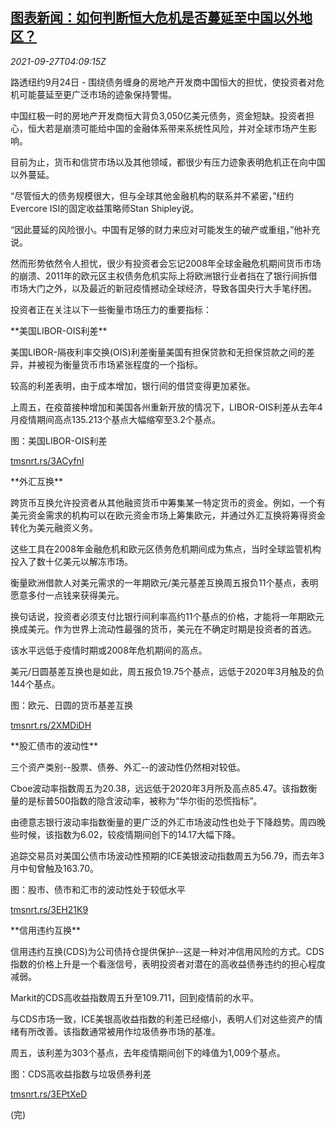 <!--1632717062000-->
[图表新闻：如何判断恒大危机是否蔓延至中国以外地区？](https://cn.reuters.com/article/graphics-evergrande-0927-mon-idCNKBS2GN074)
------

<div><i>2021-09-27T04:09:15Z</i></div><p>路透纽约9月24日 - 围绕债务缠身的房地产开发商中国恒大的担忧，使投资者对危机可能蔓延至更广泛市场的迹象保持警惕。</p><p>中国红极一时的房地产开发商恒大背负3,050亿美元债务，资金短缺。投资者担心，恒大若是崩溃可能给中国的金融体系带来系统性风险，并对全球市场产生影响。</p><p>目前为止，货币和信贷市场以及其他领域，都很少有压力迹象表明危机正在向中国以外蔓延。</p><p>“尽管恒大的债务规模很大，但与全球其他金融机构的联系并不紧密，”纽约Evercore ISI的固定收益策略师Stan Shipley说。</p><p>“因此蔓延的风险很小。中国有足够的财力来应对可能发生的破产或重组，”他补充说。</p><p>然而形势依然令人担忧，很少有投资者会忘记2008年全球金融危机期间货币市场的崩溃、2011年的欧元区主权债务危机实际上将欧洲银行业者挡在了银行间拆借市场大门之外，以及最近的新冠疫情撼动全球经济，导致各国央行大手笔纾困。</p><p>投资者正在关注以下一些衡量市场压力的重要指标：</p><p>**美国LIBOR-OIS利差**</p><p>美国LIBOR-隔夜利率交换(OIS)利差衡量美国有担保贷款和无担保贷款之间的差异，并被视为衡量货币市场紧张程度的一个指标。</p><p>较高的利差表明，由于成本增加，银行间的借贷变得更加紧张。</p><p>上周五，在疫苗接种增加和美国各州重新开放的情况下，LIBOR-OIS利差从去年4月疫情期间高点135.213个基点大幅缩窄至3.2个基点。</p><p>图：美国LIBOR-OIS利差</p><p><a href="https://tmsnrt.rs/3ACyfnl">tmsnrt.rs/3ACyfnl</a></p><p>**外汇互换**</p><p>跨货币互换允许投资者从其他融资货币中筹集某一特定货币的资金。例如，一个有美元资金需求的机构可以在欧元资金市场上筹集欧元，并通过外汇互换将筹得资金转化为美元融资义务。</p><p>这些工具在2008年金融危机和欧元区债务危机期间成为焦点，当时全球监管机构投入了数十亿美元以解冻市场。</p><p>衡量欧洲借款人对美元需求的一年期欧元/美元基差互换周五报负11个基点，表明愿意多付一点钱来获得美元。</p><p>换句话说，投资者必须支付比银行间利率高约11个基点的价格，才能将一年期欧元换成美元。作为世界上流动性最强的货币，美元在不确定时期是投资者的首选。</p><p>该水平远低于疫情时期或2008年危机期间的高点。</p><p>美元/日圆基差互换也是如此，周五报负19.75个基点，远低于2020年3月触及的负144个基点。</p><p>图：欧元、日圆的货币基差互换</p><p><a href="https://tmsnrt.rs/2XMDiDH">tmsnrt.rs/2XMDiDH</a></p><p>**股汇债市的波动性**</p><p>三个资产类别--股票、债券、外汇--的波动性仍然相对较低。</p><p>Cboe波动率指数周五为20.38，远远低于2020年3月所及高点85.47。该指数衡量的是标普500指数的隐含波动率，被称为“华尔街的恐慌指标”。</p><p>由德意志银行波动率指数衡量的更广泛的外汇市场波动性也处于下降趋势。周四晚些时候，该指数为6.02，较疫情期间创下的14.17大幅下降。</p><p>追踪交易员对美国公债市场波动性预期的ICE美银波动指数周五为56.79，而去年3月中旬曾触及163.70。</p><p>图：股市、债市和汇市的波动性处于较低水平</p><p><a href="https://tmsnrt.rs/3EH21K9">tmsnrt.rs/3EH21K9</a></p><p>**信用违约互换**</p><p>信用违约互换(CDS)为公司债持仓提供保护--这是一种对冲信用风险的方式。CDS指数的价格上升是一个看涨信号，表明投资者对潜在的高收益债券违约的担心程度减弱。</p><p>Markit的CDS高收益指数周五升至109.711，回到疫情前的水平。</p><p>与CDS市场一致，ICE美银高收益指数的利差已经缩小，表明人们对这些资产的情绪有所改善。该指数通常被用作垃圾债券市场的基准。</p><p>周五，该利差为303个基点，去年疫情期间创下的峰值为1,009个基点。</p><p>图：CDS高收益指数与垃圾债券利差</p><p><a href="https://tmsnrt.rs/3EPtXeD">tmsnrt.rs/3EPtXeD</a></p><p>(完)</p>

